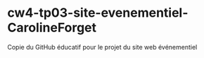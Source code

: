 # cw4-tp03-site-evenementiel-CarolineForget
 Copie du GitHub éducatif pour le projet du site web événementiel
